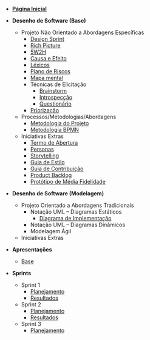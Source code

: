 -   [**Página Inicial**](/)

-   **Desenho de Software (Base)**

    -   Projeto Não Orientado a Abordagens Específicas
        -   [Design Sprint](./pages/base/designSprint.md)
        -   [Rich Picture](./pages/base/richPicture.md)
        -   [5W2H](./pages/base/5w2h.md)
        -   [Causa e Efeito](./pages/base/causaEefeito.md)
        -   [Léxicos](./pages/base/lexicos.md)
        -   [Plano de Riscos](./pages/base/planoRisco.md)
        -   [Mapa mental](./pages/base/mapaMental.md)
        -   Técnicas de Elicitação
            -   [Brainstorm](./pages/base/brainstorm.md)
            -   [Introspecção](./pages/base/introspeccao.md)
            -   [Questionário](./pages/base/questionario.md)
        -   [Priorização](./pages/base/moscow.md)
    -   Processos/Metodologias/Abordagens
        -   [Metodologia do Projeto](./pages/base/metodologia-do-projeto.md)
        -   [Metodologia BPMN](./pages/base/BPMN.md)
    -   Iniciativas Extras
        -   [Termo de Abertura](./pages/base/termodeabertura.md)
        -   [Personas](./pages/base/personas.md)
        -   [Storytelling](./pages/base/storyboard.md)
        -   [Guia de Estilo](./pages/base/GuiaEstilo.md)
        -   [Guia de Contribuição](./pages/base/guia-contribuicao.md)
        -   [Product Backlog](./pages/base/backlog.md)
        -   [Protótipo de Média Fidelidade](./pages/base/prototipo.md)


-   **Desenho de Software (Modelagem)**

    -   Projeto Orientado a Abordagens Tradicionais
        -   Notação UML – Diagramas Estáticos
            -   [Diagrama de Implementação](./pages/base/diagramaImplementacao.md)
        <!--    -   [Diagrama de Classes](./pages/base/planoRisco.md)-->
        <!--    -   [Diagrama de Pacotes](./pages/base/planoRisco.md)-->
        <!--    -   [Diagrama de Componentes](./pages/base/planoRisco.md)-->
        -   Notação UML – Diagramas Dinâmicos
        <!--    -   [Diagrama de Sequência](./pages/base/planoRisco.md)-->
        <!--    -   [Diagrama de Atividades](./pages/base/planoRisco.md)-->
        <!--    -   [Diagrama de Estados](./pages/base/planoRisco.md)-->
        <!--    -   [Diagrama de Comunicação](./pages/base/planoRisco.md)-->
        -   Modelagem Ágil
        <!--    -   [Product Backlog](./pages/base/planoRisco.md)-->
    -   Iniciativas Extras
        <!-- -   [Prototipo de Alta Fidelidade](./pages/base/planoRisco.md)-->
        <!-- -   [Métricas de Gerenciamento](./pages/base/planoRisco.md)-->
        <!-- -   [Casos de Uso](./pages/base/planoRisco.md)-->
    
-   **Apresentações**
    -   [Base](./pages/Apresentacoes/base.md)
-   **Sprints**
    -   Sprint 1
        -   [Planejamento](./pages/sprints/sprint1/sprint_planning.md)
        -   [Resultados](./pages/sprints/sprint1/sprint_review.md)
    -   Sprint 2
        -   [Planejamento](./pages/sprints/sprint2/sprint_planning.md)
        -   [Resultados](./pages/sprints/sprint2/sprint_review.md)
    -   Sprint 3
        -   [Planejamento](./pages/sprints/sprint3/sprint_planning.md)
<!--    -   [Resultados](./pages/sprints/sprint3/sprint_review.md)
    -   Sprint 4
        -   [Planejamento](./pages/sprints/sprint4/sprint_planning.md)
        -   [Resultados](./pages/sprints/sprint4/sprint_review.md)
    -   Sprint 5
        -   [Planejamento](./pages/sprints/sprint5/sprint_planning.md)
        -   [Resultados](./pages/sprints/sprint5/sprint_review.md)
    -   Sprint 6
        -   [Planejamento](./pages/sprints/sprint6/sprint_planning.md)
        -   [Resultados](./pages/sprints/sprint6/sprint_review.md)
    -   Sprint 7
        -   [Planejamento](./pages/sprints/sprint7/sprint_planning.md)
        -   [Resultados](./pages/sprints/sprint7/sprint_review.md)
    -   Sprint 8
        -   [Planejamento](./pages/sprints/sprint8/sprint_planning.md)
        -   [Resultados](./pages/sprints/sprint8/sprint_review.md)
    -   Sprint 9
        -   [Planejamento](./pages/sprints/sprint9/sprint_planning.md)
        -   [Resultados](./pages/sprints/sprint9/sprint_review.md)
    -   Sprint 10
        -   [Planejamento](./pages/sprints/sprint10/sprint_planning.md)
        -   [Resultados](./pages/sprints/sprint10/sprint_review.md)
    -   Sprint 11
        -   [Planejamento](./pages/sprints/sprint11/sprint_planning.md)
        -   [Resultados](./pages/sprints/sprint11/sprint_review.md)
    -   Sprint 12
        -   [Planejamento](./pages/sprints/sprint12/sprint_planning.md)
        -   [Resultados](./pages/sprints/sprint12/sprint_review.md)


-   **Desenho de Software (Padrões de Projeto)**

    -   [GRASP](./pages/base/planoRisco.md)
    -   GOFs
        -   [Criacionais](./pages/base/planoRisco.md)
        -   [Estruturais](./pages/base/planoRisco.md)
        -   [Emergentes](./pages/base/planoRisco.md)
    -   [Emergentes](./pages/base/planoRisco.md)
    -   Iniciativas Extras
        -   [EXTRA](./pages/base/planoRisco.md)

-   **Arquitetura de Software & Reutilização**

    -   [Documento de Arquitetura](./pages/base/planoRisco.md)
    -   [Reutilização de Software](./pages/base/planoRisco.md)
    -   Iniciativa Extras
        -   [EXTRA](./pages/base/planoRisco.md) -->
